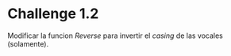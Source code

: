 # Challenge 1.2

Modificar la funcion *Reverse* para invertir el *casing* de las vocales
(solamente).
